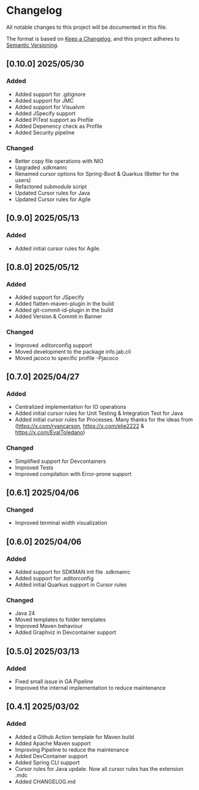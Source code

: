 # Changelog

All notable changes to this project will be documented in this file.

The format is based on [Keep a Changelog](https://keepachangelog.com/en/1.1.0/),
and this project adheres to [Semantic Versioning](https://semver.org/spec/v2.0.0.html).

## [0.10.0] 2025/05/30

### Added

- Added support for .gitignore
- Added support for JMC
- Added support for Visualvm
- Added JSpecify support
- Added PiTest support as Profile
- Added Depenency check as Profile
- Added Security pipeline

### Changed

- Better copy file operations with NIO
- Upgraded .sdkmanrc
- Renamed cursor options for Spring-Boot & Quarkus (Better for the users)
- Refactored submodule script
- Updated Cursor rules for Java
- Updated Cursor rules for Agile

## [0.9.0] 2025/05/13

### Added

- Added initial cursor rules for Agile.

## [0.8.0] 2025/05/12

### Added

- Added support for JSpecify
- Added flatten-maven-plugin in the build
- Added git-commit-id-plugin in the build
- Added Version & Commit in Banner

### Changed

- Improved .editorconfig support
- Moved development to the package info.jab.cli
- Moved jacoco to specific profile -Pjacoco

## [0.7.0] 2025/04/27

### Added

- Centralized implementation for IO operations
- Added initial cursor rules for Unit Testing & Integration Test for Java
- Added initial cursor rules for Processes. Many thanks for the ideas from (https://x.com/ryancarson, https://x.com/elie2222 & https://x.com/EyalToledano)

### Changed

- Simplified support for Devcontainers
- Improved Tests
- Improved compilation with Error-prone support

## [0.6.1] 2025/04/06

### Changed

- Improved terminal width visualization

## [0.6.0] 2025/04/06

### Added

- Added support for SDKMAN init file .sdkmanrc
- Added support for .editorconfig
- Added initial Quarkus support in Cursor rules

### Changed

- Java 24
- Moved templates to folder templates
- Improved Maven behaviour
- Added Graphviz in Devcontainer support

## [0.5.0] 2025/03/13

### Added

- Fixed small issue in GA Pipeline
- Improved the internal implementation to reduce maintenance

## [0.4.1] 2025/03/02

### Added

- Added a Github Action template for Maven build
- Added Apache Maven support
- Improving Pipeline to reduce the maintenance
- Added DevContainer support
- Added Spring CLI support
- Cursor rules for Java update. Now all cursor rules has the extension .mdc
- Added CHANGELOG.md
